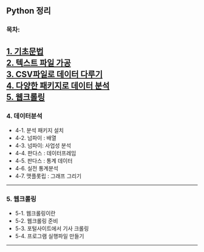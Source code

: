 ## Python 정리

### 목차:
[1. 기초문법](https://github.com/Choi-09/Python/tree/main/K-digital/Chapter1.%EA%B8%B0%EC%B4%88%EB%AC%B8%EB%B2%95) <br/>
[2. 텍스트 파일 가공](https://github.com/Choi-09/Python/tree/main/K-digital/Chapter2.%ED%85%8D%EC%8A%A4%ED%8A%B8%20%ED%8C%8C%EC%9D%BC%EA%B0%80%EA%B3%B5) <br/>
[3. CSV파일로 데이터 다루기](https://github.com/Choi-09/Python/tree/main/K-digital/Chapter3.CSV%ED%8C%8C%EC%9D%BC%EA%B0%80%EA%B3%B5) <br/>
[4. 다양한 패키지로 데이터 분석](https://github.com/Choi-09/Python/tree/main/K-digital/Chapter4.%EB%B6%84%EC%84%9D%ED%8C%A8%ED%82%A4%EC%A7%80) <br/>
[5. 웹크롤링](#5.-웹크롤링) <br/>
---
### 4. 데이터분석
  + 4-1. 분석 패키지 설치
  + 4-2. 넘파이 : 배열
  + 4-3. 넘파이: 사업성 분석
  + 4-4. 판다스 : 데이터프레임 
  + 4-5. 판다스 : 통계 데이터
  + 4-6. 실전 통계분석
  + 4-7. 맷플롯립 : 그래프 그리기

---
### 5. 웹크롤링
  + 5-1. 웹크롤링이란
  + 5-2. 웹크롤링 준비
  + 5-3. 포털사이트에서 기사 크롤링
  + 5-4. 프로그램 실행파일 만들기

---
<End>
  

